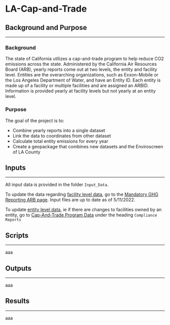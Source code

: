 # LA-Cap-and-Trade


## Background and Purpose
___
### **Background**

The state of California utilizes a cap-and-trade program to help reduce CO2 emissions across the state. Administered by the California Air Resources Board (ARB), yearly reports come out at two levels, the entity and facility level. Entities are the overarching organizations, such as Exxon-Mobile or the Los Angeles Department of Water, and have an Entity ID. Each entity is made up of a facility or multiple facilities and are assigned an ARBID. Information is provided yearly at facility levels but not yearly at an entity level.
### **Purpose**
The goal of the project is to:
  * Combine yearly reports into a single dataset
  * Link the data to coordinates from other dataset
  * Calculate total entity emissions for every year
  * Create a geopackage that combines new datasets and the Enviroscreen of LA County
## Inputs
___
All input data is provided in the folder `Input_Data`.

To update the data regarding [facility level data](2020-ghg-emissions-2021-11-04.xlsx), go to the [Mandatory GHG Reporting ARB page](https://ww2.arb.ca.gov/mrr-data). Input files are up to date as of 5/11/2022.

To update [entity level data](/2019compliancereport.xlsx), ie if there are changes to facilities owned by an entity, go to [Cap-And-Trade Program Data](https://ww2.arb.ca.gov/our-work/programs/cap-and-trade-program/cap-and-trade-program-data) under the heading `Compliance Reports`


## Scripts
___
aaa
## Outputs
___
aaa
## Results
___
aaa
